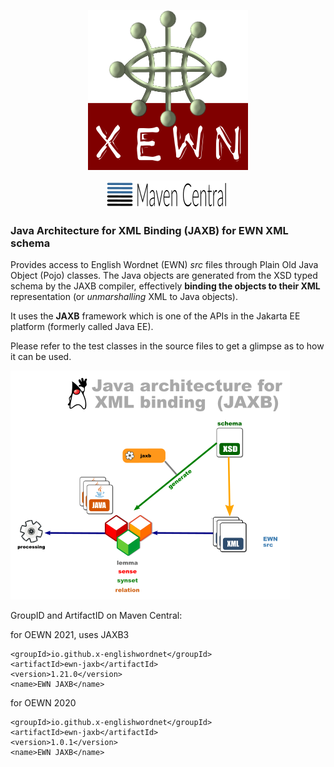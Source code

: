 <p align="center">
<img width="256" height="256" src="images/xewn2.png" alt="xewn2">
</p>
<p align="center">
<img width="198" src="images/mavencentral.png" alt="mavencentral">
</p>

### Java Architecture for XML Binding (JAXB) for EWN XML schema


Provides access to English Wordnet (EWN) *src* files through Plain Old Java Object (Pojo) classes. The Java objects are generated from the XSD typed schema by the JAXB compiler, effectively **binding the objects to their XML** representation (or *unmarshalling* XML to Java objects).

It uses the **JAXB** framework which is one of the APIs in the Jakarta EE platform (formerly called Java EE).

Please refer to the test classes in the source files to get a glimpse as to how it can be used.

![ ](images/dataflow4.png  "JAXB")

GroupID and ArtifactID on Maven Central:

for OEWN 2021, uses JAXB3

    <groupId>io.github.x-englishwordnet</groupId>
    <artifactId>ewn-jaxb</artifactId>
    <version>1.21.0</version>
    <name>EWN JAXB</name>

for OEWN 2020

    <groupId>io.github.x-englishwordnet</groupId>
    <artifactId>ewn-jaxb</artifactId>
    <version>1.0.1</version>
    <name>EWN JAXB</name>